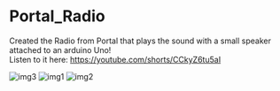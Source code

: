 # Portal_Radio

Created the Radio from Portal that plays the sound with a small speaker attached to an arduino Uno!<br>
Listen to it here: https://youtube.com/shorts/CCkyZ6tu5aI

![img3](https://cdn.discordapp.com/attachments/1060777468925071511/1061931880347349122/IMG_1230.jpg)
![img1](https://cdn.discordapp.com/attachments/1060777468925071511/1061928958955888671/IMG_1232.jpg)
![img2](https://cdn.discordapp.com/attachments/1060777468925071511/1061928959647944704/IMG_1231.jpg)


